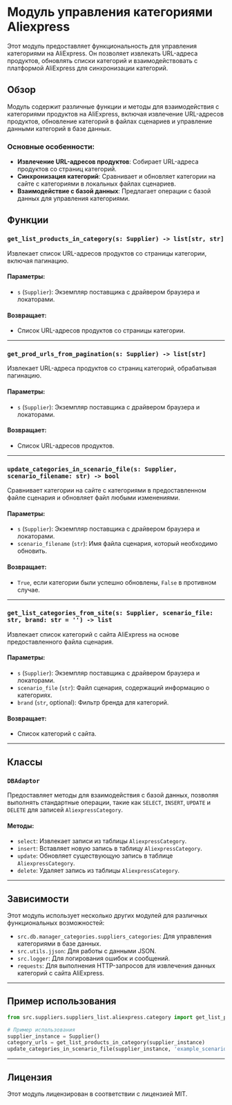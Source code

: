 # Модуль управления категориями Aliexpress

Этот модуль предоставляет функциональность для управления категориями на AliExpress. Он позволяет извлекать URL-адреса продуктов, обновлять списки категорий и взаимодействовать с платформой AliExpress для синхронизации категорий.

## Обзор

Модуль содержит различные функции и методы для взаимодействия с категориями продуктов на AliExpress, включая извлечение URL-адресов продуктов, обновление категорий в файлах сценариев и управление данными категорий в базе данных.

### Основные особенности:
- **Извлечение URL-адресов продуктов**: Собирает URL-адреса продуктов со страниц категорий.
- **Синхронизация категорий**: Сравнивает и обновляет категории на сайте с категориями в локальных файлах сценариев.
- **Взаимодействие с базой данных**: Предлагает операции с базой данных для управления категориями.
  
## Функции

### `get_list_products_in_category(s: Supplier) -> list[str, str]`

Извлекает список URL-адресов продуктов со страницы категории, включая пагинацию.

#### Параметры:
- `s` (`Supplier`): Экземпляр поставщика с драйвером браузера и локаторами.

#### Возвращает:
- Список URL-адресов продуктов со страницы категории.

---

### `get_prod_urls_from_pagination(s: Supplier) -> list[str]`

Извлекает URL-адреса продуктов со страниц категорий, обрабатывая пагинацию.

#### Параметры:
- `s` (`Supplier`): Экземпляр поставщика с драйвером браузера и локаторами.

#### Возвращает:
- Список URL-адресов продуктов.

---

### `update_categories_in_scenario_file(s: Supplier, scenario_filename: str) -> bool`

Сравнивает категории на сайте с категориями в предоставленном файле сценария и обновляет файл любыми изменениями.

#### Параметры:
- `s` (`Supplier`): Экземпляр поставщика с драйвером браузера и локаторами.
- `scenario_filename` (`str`): Имя файла сценария, который необходимо обновить.

#### Возвращает:
- `True`, если категории были успешно обновлены, `False` в противном случае.

---

### `get_list_categories_from_site(s: Supplier, scenario_file: str, brand: str = '') -> list`

Извлекает список категорий с сайта AliExpress на основе предоставленного файла сценария.

#### Параметры:
- `s` (`Supplier`): Экземпляр поставщика с драйвером браузера и локаторами.
- `scenario_file` (`str`): Файл сценария, содержащий информацию о категориях.
- `brand` (`str`, optional): Фильтр бренда для категорий.

#### Возвращает:
- Список категорий с сайта.

---

## Классы

### `DBAdaptor`

Предоставляет методы для взаимодействия с базой данных, позволяя выполнять стандартные операции, такие как `SELECT`, `INSERT`, `UPDATE` и `DELETE` для записей `AliexpressCategory`.

#### Методы:
- `select`: Извлекает записи из таблицы `AliexpressCategory`.
- `insert`: Вставляет новую запись в таблицу `AliexpressCategory`.
- `update`: Обновляет существующую запись в таблице `AliexpressCategory`.
- `delete`: Удаляет запись из таблицы `AliexpressCategory`.

---

## Зависимости

Этот модуль использует несколько других модулей для различных функциональных возможностей:

- `src.db.manager_categories.suppliers_categories`: Для управления категориями в базе данных.
- `src.utils.jjson`: Для работы с данными JSON.
- `src.logger`: Для логирования ошибок и сообщений.
- `requests`: Для выполнения HTTP-запросов для извлечения данных категорий с сайта AliExpress.

---

## Пример использования

```python
from src.suppliers.suppliers_list.aliexpress.category import get_list_products_in_category, update_categories_in_scenario_file

# Пример использования
supplier_instance = Supplier()
category_urls = get_list_products_in_category(supplier_instance)
update_categories_in_scenario_file(supplier_instance, 'example_scenario.json')
```

---

## Лицензия

Этот модуль лицензирован в соответствии с лицензией MIT.